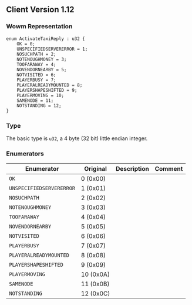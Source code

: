## Client Version 1.12

### Wowm Representation
```rust,ignore
enum ActivateTaxiReply : u32 {
    OK = 0;    
    UNSPECIFIEDSERVERERROR = 1;    
    NOSUCHPATH = 2;    
    NOTENOUGHMONEY = 3;    
    TOOFARAWAY = 4;    
    NOVENDORNEARBY = 5;    
    NOTVISITED = 6;    
    PLAYERBUSY = 7;    
    PLAYERALREADYMOUNTED = 8;    
    PLAYERSHAPESHIFTED = 9;    
    PLAYERMOVING = 10;    
    SAMENODE = 11;    
    NOTSTANDING = 12;    
}

```
### Type
The basic type is `u32`, a 4 byte (32 bit) little endian integer.
### Enumerators
| Enumerator | Original  | Description | Comment |
| --------- | -------- | ----------- | ------- |
| `OK` | 0 (0x00) |  |  |
| `UNSPECIFIEDSERVERERROR` | 1 (0x01) |  |  |
| `NOSUCHPATH` | 2 (0x02) |  |  |
| `NOTENOUGHMONEY` | 3 (0x03) |  |  |
| `TOOFARAWAY` | 4 (0x04) |  |  |
| `NOVENDORNEARBY` | 5 (0x05) |  |  |
| `NOTVISITED` | 6 (0x06) |  |  |
| `PLAYERBUSY` | 7 (0x07) |  |  |
| `PLAYERALREADYMOUNTED` | 8 (0x08) |  |  |
| `PLAYERSHAPESHIFTED` | 9 (0x09) |  |  |
| `PLAYERMOVING` | 10 (0x0A) |  |  |
| `SAMENODE` | 11 (0x0B) |  |  |
| `NOTSTANDING` | 12 (0x0C) |  |  |
